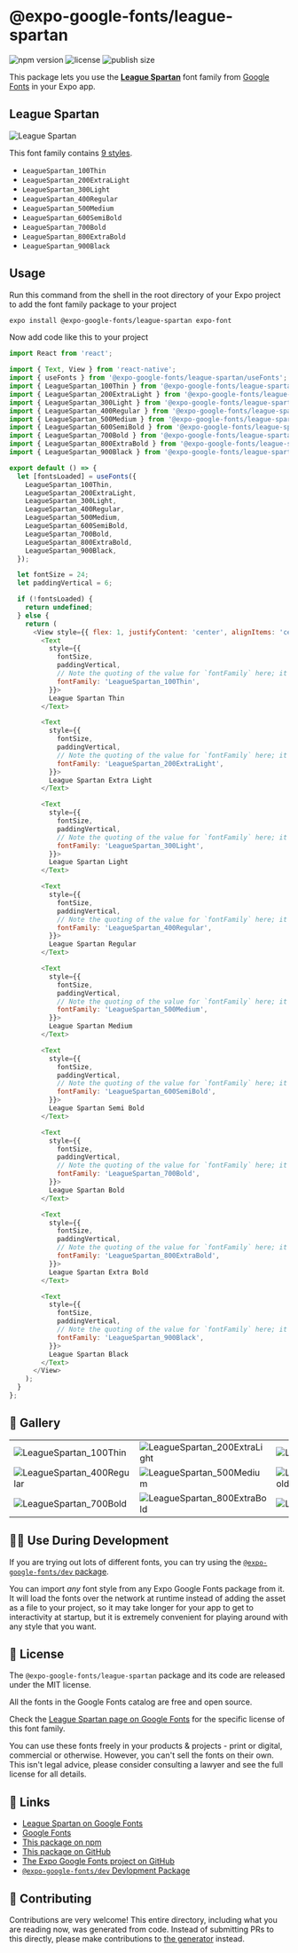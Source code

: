 # @expo-google-fonts/league-spartan

![npm version](https://flat.badgen.net/npm/v/@expo-google-fonts/league-spartan)
![license](https://flat.badgen.net/github/license/expo/google-fonts)
![publish size](https://flat.badgen.net/packagephobia/install/@expo-google-fonts/league-spartan)

This package lets you use the [**League Spartan**](https://fonts.google.com/specimen/League+Spartan) font family from [Google Fonts](https://fonts.google.com/) in your Expo app.

## League Spartan

![League Spartan](./font-family.png)

This font family contains [9 styles](#-gallery).

- `LeagueSpartan_100Thin`
- `LeagueSpartan_200ExtraLight`
- `LeagueSpartan_300Light`
- `LeagueSpartan_400Regular`
- `LeagueSpartan_500Medium`
- `LeagueSpartan_600SemiBold`
- `LeagueSpartan_700Bold`
- `LeagueSpartan_800ExtraBold`
- `LeagueSpartan_900Black`

## Usage

Run this command from the shell in the root directory of your Expo project to add the font family package to your project
```sh
expo install @expo-google-fonts/league-spartan expo-font
```

Now add code like this to your project
```js
import React from 'react';

import { Text, View } from 'react-native';
import { useFonts } from '@expo-google-fonts/league-spartan/useFonts';
import { LeagueSpartan_100Thin } from '@expo-google-fonts/league-spartan/100Thin';
import { LeagueSpartan_200ExtraLight } from '@expo-google-fonts/league-spartan/200ExtraLight';
import { LeagueSpartan_300Light } from '@expo-google-fonts/league-spartan/300Light';
import { LeagueSpartan_400Regular } from '@expo-google-fonts/league-spartan/400Regular';
import { LeagueSpartan_500Medium } from '@expo-google-fonts/league-spartan/500Medium';
import { LeagueSpartan_600SemiBold } from '@expo-google-fonts/league-spartan/600SemiBold';
import { LeagueSpartan_700Bold } from '@expo-google-fonts/league-spartan/700Bold';
import { LeagueSpartan_800ExtraBold } from '@expo-google-fonts/league-spartan/800ExtraBold';
import { LeagueSpartan_900Black } from '@expo-google-fonts/league-spartan/900Black';

export default () => {
  let [fontsLoaded] = useFonts({
    LeagueSpartan_100Thin,
    LeagueSpartan_200ExtraLight,
    LeagueSpartan_300Light,
    LeagueSpartan_400Regular,
    LeagueSpartan_500Medium,
    LeagueSpartan_600SemiBold,
    LeagueSpartan_700Bold,
    LeagueSpartan_800ExtraBold,
    LeagueSpartan_900Black,
  });

  let fontSize = 24;
  let paddingVertical = 6;

  if (!fontsLoaded) {
    return undefined;
  } else {
    return (
      <View style={{ flex: 1, justifyContent: 'center', alignItems: 'center' }}>
        <Text
          style={{
            fontSize,
            paddingVertical,
            // Note the quoting of the value for `fontFamily` here; it expects a string!
            fontFamily: 'LeagueSpartan_100Thin',
          }}>
          League Spartan Thin
        </Text>

        <Text
          style={{
            fontSize,
            paddingVertical,
            // Note the quoting of the value for `fontFamily` here; it expects a string!
            fontFamily: 'LeagueSpartan_200ExtraLight',
          }}>
          League Spartan Extra Light
        </Text>

        <Text
          style={{
            fontSize,
            paddingVertical,
            // Note the quoting of the value for `fontFamily` here; it expects a string!
            fontFamily: 'LeagueSpartan_300Light',
          }}>
          League Spartan Light
        </Text>

        <Text
          style={{
            fontSize,
            paddingVertical,
            // Note the quoting of the value for `fontFamily` here; it expects a string!
            fontFamily: 'LeagueSpartan_400Regular',
          }}>
          League Spartan Regular
        </Text>

        <Text
          style={{
            fontSize,
            paddingVertical,
            // Note the quoting of the value for `fontFamily` here; it expects a string!
            fontFamily: 'LeagueSpartan_500Medium',
          }}>
          League Spartan Medium
        </Text>

        <Text
          style={{
            fontSize,
            paddingVertical,
            // Note the quoting of the value for `fontFamily` here; it expects a string!
            fontFamily: 'LeagueSpartan_600SemiBold',
          }}>
          League Spartan Semi Bold
        </Text>

        <Text
          style={{
            fontSize,
            paddingVertical,
            // Note the quoting of the value for `fontFamily` here; it expects a string!
            fontFamily: 'LeagueSpartan_700Bold',
          }}>
          League Spartan Bold
        </Text>

        <Text
          style={{
            fontSize,
            paddingVertical,
            // Note the quoting of the value for `fontFamily` here; it expects a string!
            fontFamily: 'LeagueSpartan_800ExtraBold',
          }}>
          League Spartan Extra Bold
        </Text>

        <Text
          style={{
            fontSize,
            paddingVertical,
            // Note the quoting of the value for `fontFamily` here; it expects a string!
            fontFamily: 'LeagueSpartan_900Black',
          }}>
          League Spartan Black
        </Text>
      </View>
    );
  }
};

```

## 🔡 Gallery


||||
|-|-|-|
|![LeagueSpartan_100Thin](.//100Thin/LeagueSpartan_100Thin.ttf.png)|![LeagueSpartan_200ExtraLight](.//200ExtraLight/LeagueSpartan_200ExtraLight.ttf.png)|![LeagueSpartan_300Light](.//300Light/LeagueSpartan_300Light.ttf.png)||
|![LeagueSpartan_400Regular](.//400Regular/LeagueSpartan_400Regular.ttf.png)|![LeagueSpartan_500Medium](.//500Medium/LeagueSpartan_500Medium.ttf.png)|![LeagueSpartan_600SemiBold](.//600SemiBold/LeagueSpartan_600SemiBold.ttf.png)||
|![LeagueSpartan_700Bold](.//700Bold/LeagueSpartan_700Bold.ttf.png)|![LeagueSpartan_800ExtraBold](.//800ExtraBold/LeagueSpartan_800ExtraBold.ttf.png)|![LeagueSpartan_900Black](.//900Black/LeagueSpartan_900Black.ttf.png)||


## 👩‍💻 Use During Development

If you are trying out lots of different fonts, you can try using the [`@expo-google-fonts/dev` package](https://github.com/freeboub/google-fonts/tree/master/font-packages/dev#readme).

You can import *any* font style from any Expo Google Fonts package from it. It will load the fonts
over the network at runtime instead of adding the asset as a file to your project, so it may take longer
for your app to get to interactivity at startup, but it is extremely convenient
for playing around with any style that you want.

## 📖 License

The `@expo-google-fonts/league-spartan` package and its code are released under the MIT license.

All the fonts in the Google Fonts catalog are free and open source.

Check the [League Spartan page on Google Fonts](https://fonts.google.com/specimen/League+Spartan) for the specific license of this font family.

You can use these fonts freely in your products & projects - print or digital, commercial or otherwise. However, you can't sell the fonts on their own. This isn't legal advice, please consider consulting a lawyer and see the full license for all details.

## 🔗 Links

- [League Spartan on Google Fonts](https://fonts.google.com/specimen/League+Spartan)
- [Google Fonts](https://fonts.google.com/)
- [This package on npm](https://www.npmjs.com/package/@expo-google-fonts/league-spartan)
- [This package on GitHub](https://github.com/freeboub/google-fonts/tree/master/font-packages/league-spartan)
- [The Expo Google Fonts project on GitHub](https://github.com/freeboub/google-fonts)
- [`@expo-google-fonts/dev` Devlopment Package](https://github.com/freeboub/google-fonts/tree/master/font-packages/dev)

## 🤝 Contributing

Contributions are very welcome! This entire directory, including what you are reading now, was generated from code. Instead of submitting PRs to this directly, please make contributions to [the generator](https://github.com/freeboub/google-fonts/tree/master/packages/generator) instead.
